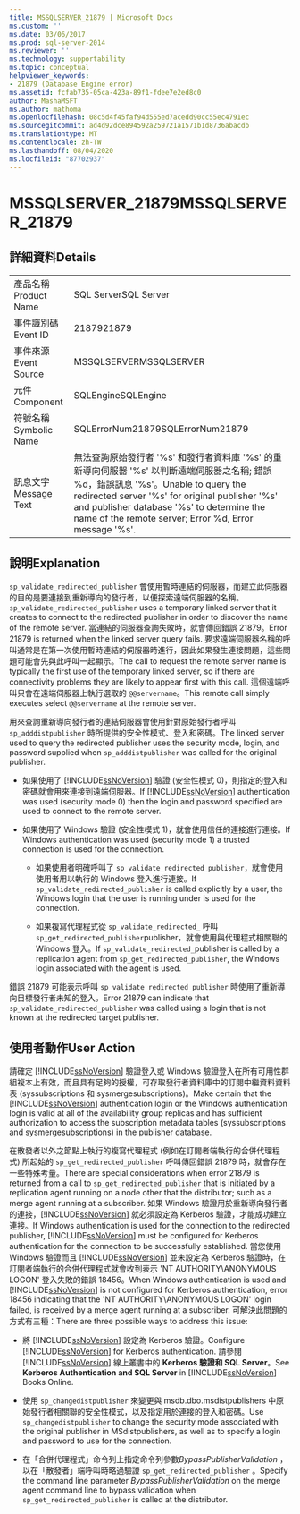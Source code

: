 ```yaml
---
title: MSSQLSERVER_21879 | Microsoft Docs
ms.custom: ''
ms.date: 03/06/2017
ms.prod: sql-server-2014
ms.reviewer: ''
ms.technology: supportability
ms.topic: conceptual
helpviewer_keywords:
- 21879 (Database Engine error)
ms.assetid: fcfab735-05ca-423a-89f1-fdee7e2ed8c0
author: MashaMSFT
ms.author: mathoma
ms.openlocfilehash: 08c5d4f45faf94d555ed7acedd90cc55ec4791ec
ms.sourcegitcommit: ad4d92dce894592a259721a1571b1d8736abacdb
ms.translationtype: MT
ms.contentlocale: zh-TW
ms.lasthandoff: 08/04/2020
ms.locfileid: "87702937"
---
```

# <a name="mssqlserver_21879"></a><span data-ttu-id="f998f-102">MSSQLSERVER_21879</span><span class="sxs-lookup"><span data-stu-id="f998f-102">MSSQLSERVER_21879</span></span>
    
## <a name="details"></a><span data-ttu-id="f998f-103">詳細資料</span><span class="sxs-lookup"><span data-stu-id="f998f-103">Details</span></span>  
  
|||  
|-|-|  
|<span data-ttu-id="f998f-104">產品名稱</span><span class="sxs-lookup"><span data-stu-id="f998f-104">Product Name</span></span>|<span data-ttu-id="f998f-105">SQL Server</span><span class="sxs-lookup"><span data-stu-id="f998f-105">SQL Server</span></span>|  
|<span data-ttu-id="f998f-106">事件識別碼</span><span class="sxs-lookup"><span data-stu-id="f998f-106">Event ID</span></span>|<span data-ttu-id="f998f-107">21879</span><span class="sxs-lookup"><span data-stu-id="f998f-107">21879</span></span>|  
|<span data-ttu-id="f998f-108">事件來源</span><span class="sxs-lookup"><span data-stu-id="f998f-108">Event Source</span></span>|<span data-ttu-id="f998f-109">MSSQLSERVER</span><span class="sxs-lookup"><span data-stu-id="f998f-109">MSSQLSERVER</span></span>|  
|<span data-ttu-id="f998f-110">元件</span><span class="sxs-lookup"><span data-stu-id="f998f-110">Component</span></span>|<span data-ttu-id="f998f-111">SQLEngine</span><span class="sxs-lookup"><span data-stu-id="f998f-111">SQLEngine</span></span>|  
|<span data-ttu-id="f998f-112">符號名稱</span><span class="sxs-lookup"><span data-stu-id="f998f-112">Symbolic Name</span></span>|<span data-ttu-id="f998f-113">SQLErrorNum21879</span><span class="sxs-lookup"><span data-stu-id="f998f-113">SQLErrorNum21879</span></span>|  
|<span data-ttu-id="f998f-114">訊息文字</span><span class="sxs-lookup"><span data-stu-id="f998f-114">Message Text</span></span>|<span data-ttu-id="f998f-115">無法查詢原始發行者 '%s' 和發行者資料庫 '%s' 的重新導向伺服器 '%s' 以判斷遠端伺服器之名稱; 錯誤 %d，錯誤訊息 '%s'。</span><span class="sxs-lookup"><span data-stu-id="f998f-115">Unable to query the redirected server '%s' for original publisher '%s' and publisher database '%s' to determine the name of the remote server; Error %d, Error message '%s'.</span></span>|  
  
## <a name="explanation"></a><span data-ttu-id="f998f-116">說明</span><span class="sxs-lookup"><span data-stu-id="f998f-116">Explanation</span></span>  
 <span data-ttu-id="f998f-117">`sp_validate_redirected_publisher` 會使用暫時連結的伺服器，而建立此伺服器的目的是要連接到重新導向的發行者，以便探索遠端伺服器的名稱。</span><span class="sxs-lookup"><span data-stu-id="f998f-117">`sp_validate_redirected_publisher` uses a temporary linked server that it creates to connect to the redirected publisher in order to discover the name of the remote server.</span></span> <span data-ttu-id="f998f-118">當連結的伺服器查詢失敗時，就會傳回錯誤 21879。</span><span class="sxs-lookup"><span data-stu-id="f998f-118">Error 21879 is returned when the linked server query fails.</span></span> <span data-ttu-id="f998f-119">要求遠端伺服器名稱的呼叫通常是在第一次使用暫時連結的伺服器時進行，因此如果發生連接問題，這些問題可能會先與此呼叫一起顯示。</span><span class="sxs-lookup"><span data-stu-id="f998f-119">The call to request the remote server name is typically the first use of the temporary linked server, so if there are connectivity problems they are likely to appear first with this call.</span></span> <span data-ttu-id="f998f-120">這個遠端呼叫只會在遠端伺服器上執行選取的 `@@servername`。</span><span class="sxs-lookup"><span data-stu-id="f998f-120">This remote call simply executes select `@@servername` at the remote server.</span></span>  
  
 <span data-ttu-id="f998f-121">用來查詢重新導向發行者的連結伺服器會使用針對原始發行者呼叫 `sp_adddistpublisher` 時所提供的安全性模式、登入和密碼。</span><span class="sxs-lookup"><span data-stu-id="f998f-121">The linked server used to query the redirected publisher uses the security mode, login, and password supplied when `sp_adddistpublisher` was called for the original publisher.</span></span>  
  
-   <span data-ttu-id="f998f-122">如果使用了 [!INCLUDE[ssNoVersion](../../includes/ssnoversion-md.md)] 驗證 (安全性模式 0)，則指定的登入和密碼就會用來連接到遠端伺服器。</span><span class="sxs-lookup"><span data-stu-id="f998f-122">If [!INCLUDE[ssNoVersion](../../includes/ssnoversion-md.md)] authentication was used (security mode 0) then the login and password specified are used to connect to the remote server.</span></span>  
  
-   <span data-ttu-id="f998f-123">如果使用了 Windows 驗證 (安全性模式 1)，就會使用信任的連接進行連接。</span><span class="sxs-lookup"><span data-stu-id="f998f-123">If Windows authentication was used (security mode 1) a trusted connection is used for the connection.</span></span>  
  
    -   <span data-ttu-id="f998f-124">如果使用者明確呼叫了 `sp_validate_redirected_publisher`，就會使用使用者用以執行的 Windows 登入進行連接。</span><span class="sxs-lookup"><span data-stu-id="f998f-124">If `sp_validate_redirected_publisher` is called explicitly by a user, the Windows login that the user is running under is used for the connection.</span></span>  
  
    -   <span data-ttu-id="f998f-125">如果複寫代理程式從 `sp_validate_redirected_` 呼叫 `sp_get_redirected_publisher`publisher，就會使用與代理程式相關聯的 Windows 登入。</span><span class="sxs-lookup"><span data-stu-id="f998f-125">If `sp_validate_redirected_`publisher is called by a replication agent from `sp_get_redirected_publisher`, the Windows login associated with the agent is used.</span></span>  
  
 <span data-ttu-id="f998f-126">錯誤 21879 可能表示呼叫 `sp_validate_redirected_publisher` 時使用了重新導向目標發行者未知的登入。</span><span class="sxs-lookup"><span data-stu-id="f998f-126">Error 21879 can indicate that `sp_validate_redirected_publisher` was called using a login that is not known at the redirected target publisher.</span></span>  
  
## <a name="user-action"></a><span data-ttu-id="f998f-127">使用者動作</span><span class="sxs-lookup"><span data-stu-id="f998f-127">User Action</span></span>  
 <span data-ttu-id="f998f-128">請確定 [!INCLUDE[ssNoVersion](../../includes/ssnoversion-md.md)] 驗證登入或 Windows 驗證登入在所有可用性群組複本上有效，而且具有足夠的授權，可存取發行者資料庫中的訂閱中繼資料資料表 (syssubscriptions 和 sysmergesubscriptions)。</span><span class="sxs-lookup"><span data-stu-id="f998f-128">Make certain that the [!INCLUDE[ssNoVersion](../../includes/ssnoversion-md.md)] authentication login or the Windows authentication login is valid at all of the availability group replicas and has sufficient authorization to access the subscription metadata tables (syssubscriptions and sysmergesubscriptions) in the publisher database.</span></span>  
  
 <span data-ttu-id="f998f-129">在散發者以外之節點上執行的複寫代理程式 (例如在訂閱者端執行的合併代理程式) 所起始的 `sp_get_redirected_publisher` 呼叫傳回錯誤 21879 時，就會存在一些特殊考量。</span><span class="sxs-lookup"><span data-stu-id="f998f-129">There are special considerations when error 21879 is returned from a call to `sp_get_redirected_publisher` that is initiated by a replication agent running on a node other that the distributor; such as a merge agent running at a subscriber.</span></span> <span data-ttu-id="f998f-130">如果 Windows 驗證用於重新導向發行者的連接，[!INCLUDE[ssNoVersion](../../includes/ssnoversion-md.md)] 就必須設定為 Kerberos 驗證，才能成功建立連接。</span><span class="sxs-lookup"><span data-stu-id="f998f-130">If Windows authentication is used for the connection to the redirected publisher, [!INCLUDE[ssNoVersion](../../includes/ssnoversion-md.md)] must be configured for Kerberos authentication for the connection to be successfully established.</span></span> <span data-ttu-id="f998f-131">當您使用 Windows 驗證而且 [!INCLUDE[ssNoVersion](../../includes/ssnoversion-md.md)] 並未設定為 Kerberos 驗證時，在訂閱者端執行的合併代理程式就會收到表示 'NT AUTHORITY\ANONYMOUS LOGON' 登入失敗的錯誤 18456。</span><span class="sxs-lookup"><span data-stu-id="f998f-131">When Windows authentication is used and [!INCLUDE[ssNoVersion](../../includes/ssnoversion-md.md)] is not configured for Kerberos authentication, error 18456 indicating that the 'NT AUTHORITY\ANONYMOUS LOGON' login failed, is received by a merge agent running at a subscriber.</span></span> <span data-ttu-id="f998f-132">可解決此問題的方式有三種：</span><span class="sxs-lookup"><span data-stu-id="f998f-132">There are three possible ways to address this issue:</span></span>  
  
-   <span data-ttu-id="f998f-133">將 [!INCLUDE[ssNoVersion](../../includes/ssnoversion-md.md)] 設定為 Kerberos 驗證。</span><span class="sxs-lookup"><span data-stu-id="f998f-133">Configure [!INCLUDE[ssNoVersion](../../includes/ssnoversion-md.md)] for Kerberos authentication.</span></span> <span data-ttu-id="f998f-134">請參閱 [!INCLUDE[ssNoVersion](../../includes/ssnoversion-md.md)] 線上叢書中的 **Kerberos 驗證和 SQL Server**。</span><span class="sxs-lookup"><span data-stu-id="f998f-134">See **Kerberos Authentication and SQL Server** in [!INCLUDE[ssNoVersion](../../includes/ssnoversion-md.md)] Books Online.</span></span>  
  
-   <span data-ttu-id="f998f-135">使用 `sp_changedistpublisher` 來變更與 msdb.dbo.msdistpublishers 中原始發行者相關聯的安全性模式，以及指定用於連接的登入和密碼。</span><span class="sxs-lookup"><span data-stu-id="f998f-135">Use `sp_changedistpublisher` to change the security mode associated with the original publisher in MSdistpublishers, as well as to specify a login and password to use for the connection.</span></span>  
  
-   <span data-ttu-id="f998f-136">在「合併代理程式」命令列上指定命令列參數*BypassPublisherValidation* ，以在「散發者」端呼叫時略過驗證 `sp_get_redirected_publisher` 。</span><span class="sxs-lookup"><span data-stu-id="f998f-136">Specify the command line parameter *BypassPublisherValidation* on the merge agent command line to bypass validation when `sp_get_redirected_publisher` is called at the distributor.</span></span>  
  
  

